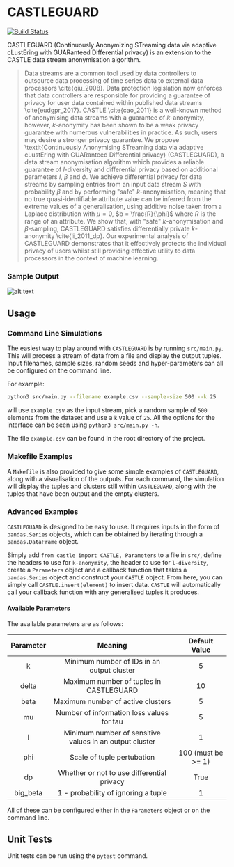 # CASTLEGUARD

[![Build Status](https://travis-ci.com/hallnath1/CASTLEGUARD.svg?token=CbJDgsGLo7GCV1xLzUAy&branch=master)](https://travis-ci.com/hallnath1/CASTLEGUARD)

CASTLEGUARD (Continuously Anonymizing STreaming data via adaptive cLustEring
with GUARanteed Differential privacy) is an extension to the CASTLE data stream
anonymisation algorithm.

> Data streams are a common tool used by data controllers to outsource data
> processing of time series data to external data processors \cite{qiu_2008}.
> Data protection legislation now enforces that data controllers are responsible
> for providing a guarantee of privacy for user data contained within published
> data streams \cite{eudgpr_2017}. CASTLE \cite{cao_2011} is a well-known method
> of anonymising data streams with a guarantee of $k$-anonymity, however,
> $k$-anonymity has been shown to be a weak privacy guarantee with numerous
> vulnerabilities in practice. As such, users may desire a stronger privacy
> guarantee. We propose \textit{Continuously Anonymising STreaming data via
> adaptive cLustEring with GUARanteed Differential privacy} (CASTLEGUARD), a data
> stream anonymisation algorithm which provides a reliable guarantee of
> $l$-diversity and differential privacy based on additional parameters $l$,
> $\beta$ and $\phi$. We achieve differential privacy for data streams by
> sampling entries from an input data stream $S$ with probability $\beta$ and by
> performing "safe" $k$-anonymisation, meaning that no true quasi-identifiable
> attribute value can be inferred from the extreme values of a generalisation,
> using additive noise taken from a Laplace distribution with $\mu = 0$, $b =
> \frac{R}{\phi}$ where $R$ is the range of an attribute. We show that, with
> "safe" $k$-anonymisation and $\beta$-sampling, CASTLEGUARD satisfies
> differentially private $k$-anonymity \cite{li_2011_dp}. Our experimental
> analysis of CASTLEGUARD demonstrates that it effectively protects the
> individual privacy of users whilst still providing effective utility to data
> processors in the context of machine learning.

### Sample Output

![alt text](https://i.imgur.com/Z1dl5jQ.png "An example of data clustering")

## Usage

### Command Line Simulations

The easiest way to play around with `CASTLEGUARD` is by running `src/main.py`.
This will process a stream of data from a file and display the output tuples.
Input filenames, sample sizes, random seeds and hyper-parameters can all be
configured on the command line.

For example:

```bash
python3 src/main.py --filename example.csv --sample-size 500 --k 25
```

will use `example.csv` as the input stream, pick a random sample of
`500` elements from the dataset and use a `k` value of `25`. All the options
for the interface can be seen using `python3 src/main.py -h`.

The file `example.csv` can be found in the root directory of the
project.

### Makefile Examples

A `Makefile` is also provided to give some simple examples of `CASTLEGUARD`,
along with a visualisation of the outputs. For each command, the simulation
will display the tuples and clusters still within `CASTLEGUARD`, along with the
tuples that have been output and the empty clusters.

### Advanced Examples

`CASTLEGUARD` is designed to be easy to use. It requires inputs in the form of
`pandas.Series` objects, which can be obtained by iterating through a
`pandas.DataFrame` object.

Simply add `from castle import CASTLE, Parameters` to a file in `src/`, define
the headers to use for `k-anonymity`, the header to use for `l-diversity`,
create a `Parameters` object and a callback function that takes a
`pandas.Series` object and construct your `CASTLE` object. From here, you can
simply call `CASTLE.insert(element)` to insert data. `CASTLE` will
automatically call your callback function with any generalised tuples it
produces.

#### Available Parameters

The available parameters are as follows:

| Parameter |                         Meaning                         |    Default Value   |
|:---------:|:-------------------------------------------------------:|:------------------:|
|     k     |        Minimum number of IDs in an output cluster       |          5         |
|   delta   |         Maximum number of tuples in CASTLEGUARD         |         10         |
|    beta   |            Maximum number of active clusters            |          5         |
|     mu    |        Number of information loss values for tau        |          5         |
|     l     | Minimum number of sensitive values in an output cluster |          1         |
|    phi    |                Scale of tuple pertubation               | 100 (must be >= 1) |
|     dp    |        Whether or not to use differential privacy       |        True        |
|  big_beta |           1 - probability of ignoring a tuple           |          1         |

All of these can be configured either in the `Parameters` object or on the
command line.

## Unit Tests

Unit tests can be run using the `pytest` command.
